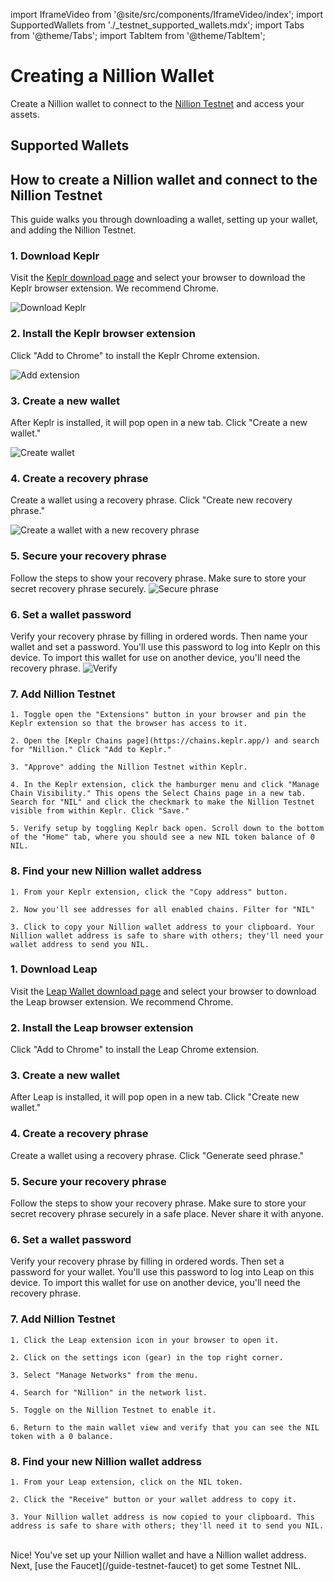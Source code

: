 import IframeVideo from '@site/src/components/IframeVideo/index';
import SupportedWallets from './\_testnet_supported_wallets.mdx';
import Tabs from '@theme/Tabs';
import TabItem from '@theme/TabItem';

# Creating a Nillion Wallet

Create a Nillion wallet to connect to the [Nillion Testnet](/network) and access your assets.

## Supported Wallets

<SupportedWallets/>

## How to create a Nillion wallet and connect to the Nillion Testnet

This guide walks you through downloading a wallet, setting up your wallet, and adding the Nillion Testnet.

<Tabs>
<TabItem value="keplr" label="Keplr Wallet" default>

### 1. Download Keplr

Visit the [Keplr download page](https://www.keplr.app/download) and select your browser to download the Keplr browser extension. We recommend Chrome.

![Download Keplr](/img/download-wallet.png)

### 2. Install the Keplr browser extension

Click "Add to Chrome" to install the Keplr Chrome extension.

![Add extension](/img/add-extension.png)

### 3. Create a new wallet

After Keplr is installed, it will pop open in a new tab. Click "Create a new wallet."

![Create wallet](/img/create-wallet.png)

### 4. Create a recovery phrase

Create a wallet using a recovery phrase. Click "Create new recovery phrase."

![Create a wallet with a new recovery phrase](/img/recovery-phrase.png)

### 5. Secure your recovery phrase

Follow the steps to show your recovery phrase. Make sure to store your secret recovery phrase securely.
![Secure phrase](/img/secure-phrase.png)

### 6. Set a wallet password

Verify your recovery phrase by filling in ordered words. Then name your wallet and set a password. You'll use this password to log into Keplr on this device. To import this wallet for use on another device, you'll need the recovery phrase.
![Verify](/img/verify-wallet.png)

### 7. Add Nillion Testnet

    1. Toggle open the "Extensions" button in your browser and pin the Keplr extension so that the browser has access to it.

    2. Open the [Keplr Chains page](https://chains.keplr.app/) and search for "Nillion." Click "Add to Keplr."

    3. "Approve" adding the Nillion Testnet within Keplr.

    4. In the Keplr extension, click the hamburger menu and click "Manage Chain Visibility." This opens the Select Chains page in a new tab. Search for "NIL" and click the checkmark to make the Nillion Testnet visible from within Keplr. Click "Save."

    5. Verify setup by toggling Keplr back open. Scroll down to the bottom of the "Home" tab, where you should see a new NIL token balance of 0 NIL.

### 8. Find your new Nillion wallet address

    1. From your Keplr extension, click the "Copy address" button.

    2. Now you'll see addresses for all enabled chains. Filter for "NIL"

    3. Click to copy your Nillion wallet address to your clipboard. Your Nillion wallet address is safe to share with others; they'll need your wallet address to send you NIL.

<IframeVideo videoSrc="https://www.loom.com/embed/3b243bee264d4ca992381ef131e5a625?sid=17c8f87a-a468-41e3-88f1-7ca287063d29"/>

</TabItem>
<TabItem value="leap" label="Leap Wallet">

### 1. Download Leap

Visit the [Leap Wallet download page](https://www.leapwallet.io/download) and select your browser to download the Leap browser extension. We recommend Chrome.

### 2. Install the Leap browser extension

Click "Add to Chrome" to install the Leap Chrome extension.

### 3. Create a new wallet

After Leap is installed, it will pop open in a new tab. Click "Create new wallet."

### 4. Create a recovery phrase

Create a wallet using a recovery phrase. Click "Generate seed phrase."

### 5. Secure your recovery phrase

Follow the steps to show your recovery phrase. Make sure to store your secret recovery phrase securely in a safe place. Never share it with anyone.

### 6. Set a wallet password

Verify your recovery phrase by filling in ordered words. Then set a password for your wallet. You'll use this password to log into Leap on this device. To import this wallet for use on another device, you'll need the recovery phrase.

### 7. Add Nillion Testnet

    1. Click the Leap extension icon in your browser to open it.
    
    2. Click on the settings icon (gear) in the top right corner.
    
    3. Select "Manage Networks" from the menu.
    
    4. Search for "Nillion" in the network list.
    
    5. Toggle on the Nillion Testnet to enable it.
    
    6. Return to the main wallet view and verify that you can see the NIL token with a 0 balance.

### 8. Find your new Nillion wallet address

    1. From your Leap extension, click on the NIL token.
    
    2. Click the "Receive" button or your wallet address to copy it.
    
    3. Your Nillion wallet address is now copied to your clipboard. This address is safe to share with others; they'll need it to send you NIL.

</TabItem>
</Tabs>

<br/>
Nice! You've set up your Nillion wallet and have a Nillion wallet address. Next, [use the Faucet](/guide-testnet-faucet) to get some Testnet NIL.
